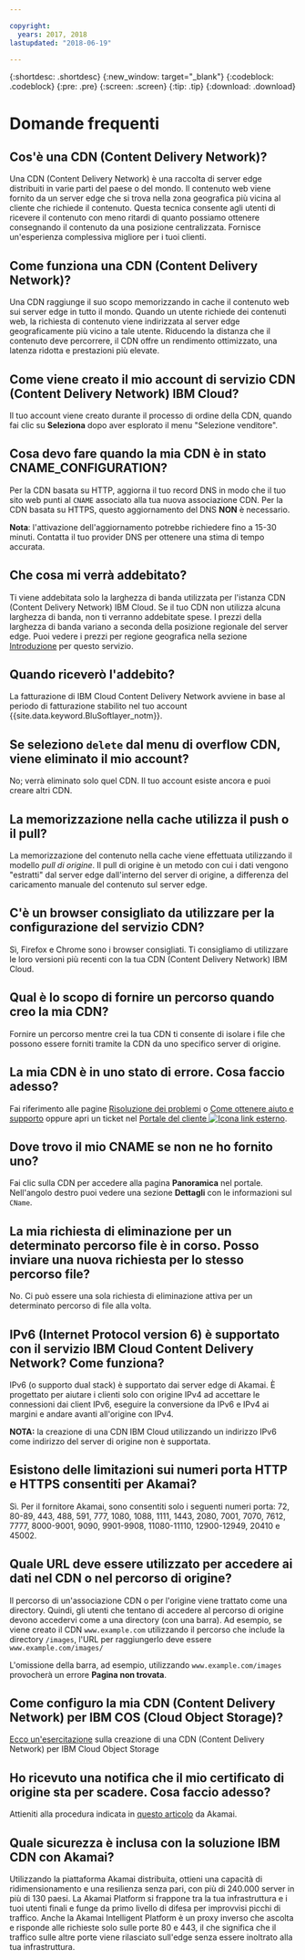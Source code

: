 ```yaml
---

copyright:
  years: 2017, 2018
lastupdated: "2018-06-19"

---
```


{:shortdesc: .shortdesc}
{:new_window: target="_blank"}
{:codeblock: .codeblock}
{:pre: .pre}
{:screen: .screen}
{:tip: .tip}
{:download: .download}

# Domande frequenti

## Cos'è una CDN (Content Delivery Network)?

Una CDN (Content Delivery Network) è una raccolta di server edge distribuiti in varie parti del paese o del mondo. Il contenuto web viene fornito da un server edge che si trova nella zona geografica più vicina al cliente che richiede il contenuto. Questa tecnica consente agli utenti di ricevere il contenuto con meno ritardi di quanto possiamo ottenere consegnando il contenuto da una posizione centralizzata. Fornisce un'esperienza complessiva migliore per i tuoi clienti.

## Come funziona una CDN (Content Delivery Network)?

Una CDN raggiunge il suo scopo memorizzando in cache il contenuto web sui server edge in tutto il mondo. Quando un utente richiede dei contenuti web, la richiesta di contenuto viene indirizzata al server edge geograficamente più vicino a tale utente. Riducendo la distanza che il contenuto deve percorrere, il CDN offre un rendimento ottimizzato, una latenza ridotta e prestazioni più elevate.

## Come viene creato il mio account di servizio CDN (Content Delivery Network) IBM Cloud?

Il tuo account viene creato durante il processo di ordine della CDN, quando fai clic su **Seleziona** dopo aver esplorato il menu "Selezione venditore".

## Cosa devo fare quando la mia CDN è in stato CNAME_CONFIGURATION?

Per la CDN basata su HTTP, aggiorna il tuo record DNS in modo che il tuo sito web punti al `CNAME` associato alla tua nuova associazione CDN. Per la CDN basata su HTTPS, questo aggiornamento del DNS **NON** è necessario.

**Nota**: l'attivazione dell'aggiornamento potrebbe richiedere fino a 15-30 minuti. Contatta il tuo provider DNS per ottenere una stima di tempo accurata.

## Che cosa mi verrà addebitato?

Ti viene addebitata solo la larghezza di banda utilizzata per l'istanza CDN (Content Delivery Network) IBM Cloud. Se il tuo CDN non utilizza alcuna larghezza di banda, non ti verranno addebitate spese. I prezzi della larghezza di banda variano a seconda della posizione regionale del server edge. Puoi vedere i prezzi per regione geografica nella sezione [Introduzione](getting-started.html#cdn-bandwidth-pricing-rates-shown-in-usd-) per questo servizio.

## Quando riceverò l'addebito?

La fatturazione di IBM Cloud Content Delivery Network avviene in base al periodo di fatturazione stabilito nel tuo account {{site.data.keyword.BluSoftlayer_notm}}.

## Se seleziono `delete` dal menu di overflow CDN, viene eliminato il mio account?

No; verrà eliminato solo quel CDN. Il tuo account esiste ancora e puoi creare altri CDN.

## La memorizzazione nella cache utilizza il push o il pull?

La memorizzazione del contenuto nella cache viene effettuata utilizzando il modello _pull di origine_. Il pull di origine è un metodo con cui i dati vengono "estratti" dal server edge dall'interno del server di origine, a differenza del caricamento manuale del contenuto sul server edge.

## C'è un browser consigliato da utilizzare per la configurazione del servizio CDN?

Sì, Firefox e Chrome sono i browser consigliati. Ti consigliamo di utilizzare le loro versioni più recenti con la tua CDN (Content Delivery Network) IBM Cloud.

## Qual è lo scopo di fornire un percorso quando creo la mia CDN?

Fornire un percorso mentre crei la tua CDN ti consente di isolare i file che possono essere forniti tramite la CDN da uno specifico server di origine.

## La mia CDN è in uno stato di errore. Cosa faccio adesso?

Fai riferimento alle pagine [Risoluzione dei problemi](troubleshooting.html#troubleshooting) o [Come ottenere aiuto e supporto](https://console.stage1.bluemix.net/docs/infrastructure/CDN/getting-help.html#getting-help) oppure apri un ticket nel [Portale del cliente ![Icona link esterno](../../icons/launch-glyph.svg "Icona link esterno")](https://control.softlayer.com/).

## Dove trovo il mio CNAME se non ne ho fornito uno?

Fai clic sulla CDN per accedere alla pagina **Panoramica** nel portale. Nell'angolo destro puoi vedere una sezione **Dettagli** con le informazioni sul `CName`.

## La mia richiesta di eliminazione per un determinato percorso file è in corso. Posso inviare una nuova richiesta per lo stesso percorso file?

No. Ci può essere una sola richiesta di eliminazione attiva per un determinato percorso di file alla volta.

## IPv6 (Internet Protocol version 6) è supportato con il servizio IBM Cloud Content Delivery Network? Come funziona?

IPv6 (o supporto dual stack) è supportato dai server edge di Akamai. È progettato per aiutare i clienti solo con origine IPv4 ad accettare le connessioni dai client IPv6, eseguire la conversione da IPv6 e IPv4 ai margini e andare avanti all'origine con IPv4.

**NOTA:** la creazione di una CDN IBM Cloud utilizzando un indirizzo IPv6 come indirizzo del server di origine non è supportata.

## Esistono delle limitazioni sui numeri porta HTTP e HTTPS consentiti per Akamai?

Sì. Per il fornitore Akamai, sono consentiti solo i seguenti numeri porta:
72, 80-89, 443, 488, 591, 777, 1080, 1088, 1111, 1443, 2080, 7001, 7070, 7612, 7777, 8000-9001, 9090, 9901-9908, 11080-11110, 12900-12949, 20410 e 45002.

## Quale URL deve essere utilizzato per accedere ai dati nel CDN o nel percorso di origine?
Il percorso di un'associazione CDN o per l'origine viene trattato come una directory. Quindi, gli utenti che tentano di accedere al percorso di origine devono accedervi come a una directory (con una barra). Ad esempio, se viene creato il CDN `www.example.com` utilizzando il percorso che include la directory `/images`, l'URL per raggiungerlo deve essere `www.example.com/images/`

L'omissione della barra, ad esempio, utilizzando `www.example.com/images` provocherà un errore **Pagina non trovata**.

## Come configuro la mia CDN (Content Delivery Network) per IBM COS (Cloud Object Storage)?

[Ecco un'esercitazione](https://console.bluemix.net/docs/tutorials/static-files-cdn.html#accelerate-delivery-of-static-files-using-a-cdn) sulla creazione di una CDN (Content Delivery Network) per IBM Cloud Object Storage

## Ho ricevuto una notifica che il mio certificato di origine sta per scadere. Cosa faccio adesso?

Attieniti alla procedura indicata in [questo articolo](https://community.akamai.com/docs/DOC-7708) da Akamai.

## Quale sicurezza è inclusa con la soluzione IBM CDN con Akamai?

Utilizzando la piattaforma Akamai distribuita, ottieni una capacità di ridimensionamento e una resilienza senza pari, con più di 240.000 server in più di 130 paesi. La Akamai Platform si frappone tra la tua infrastruttura e i tuoi utenti finali e funge da primo livello di difesa per improvvisi picchi di traffico. Anche la Akamai Intelligent Platform è un proxy inverso che ascolta e risponde alle richieste solo sulle porte 80 e 443, il che significa che il traffico sulle altre porte viene rilasciato sull'edge senza essere inoltrato alla tua infrastruttura.
